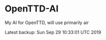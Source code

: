# OpenTTD-AI
My AI for OpenTTD, will use primarily air

Latest backup: Sun Sep 29 10:33:01 UTC 2019
